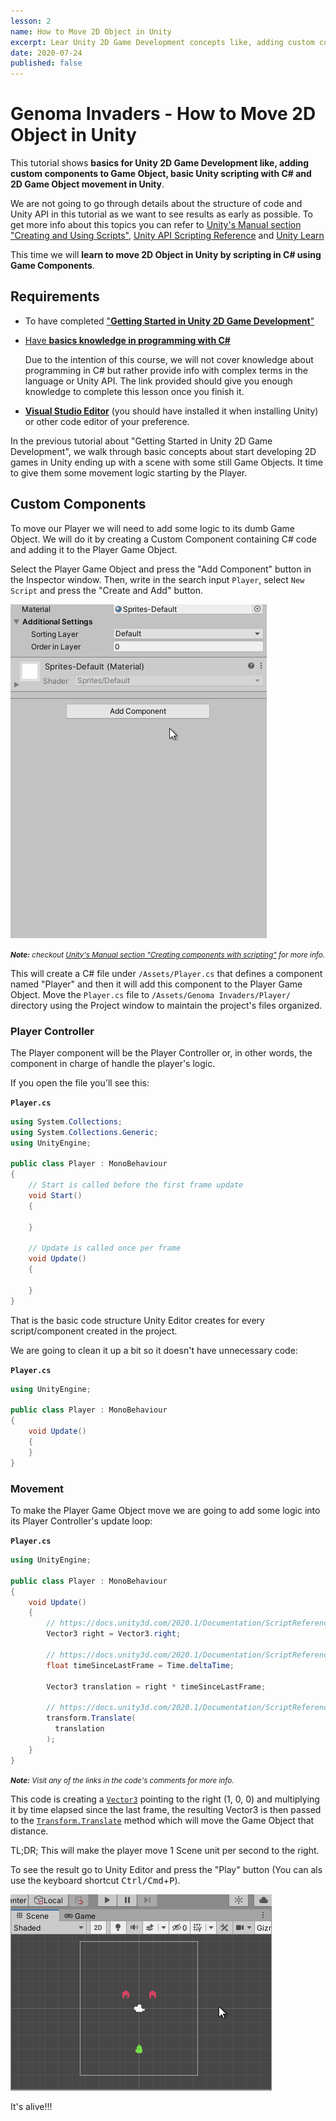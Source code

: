 ```yaml
---
lesson: 2
name: How to Move 2D Object in Unity
excerpt: Lear Unity 2D Game Development concepts like, adding custom components to Game Object, basic Unity scripting with C# and 2D Game Object movement in Unity.
date: 2020-07-24
published: false
---
```


# Genoma Invaders - How to Move 2D Object in Unity

This tutorial shows **basics for Unity 2D Game Development like, adding custom components to Game Object, basic Unity scripting with C# and 2D Game Object movement in Unity**.

We are not going to go through details about the structure of code and Unity API in this tutorial as we want to see results as early as possible. To get more info about this topics you can refer to [Unity's Manual section "Creating and Using Scripts"](https://docs.unity3d.com/2020.1/Documentation/Manual/CreatingAndUsingScripts.html), [Unity API Scripting Reference](https://docs.unity3d.com/2020.1/Documentation/ScriptReference/index.html) and [Unity Learn](https://learn.unity.com/)


This time we will **learn to move 2D Object in Unity by scripting in C# using Game Components**.

## Requirements

- To have completed ["**Getting Started in Unity 2D Game Development**"](../_tutorials/01-getting-started-with-unity-2d-game-development.md)
- [Have **basics knowledge in programming with C#**](https://www.codecademy.com/learn/learn-c-sharp)
  
  Due to the intention of this course, we will not cover knowledge about programming in C# but rather provide info with complex terms in the language or Unity API. The link provided should give you enough knowledge to complete this lesson once you finish it.
- [**Visual Studio Editor**](https://visualstudio.microsoft.com/es/vs/) (you should have installed it when installing Unity) or other code editor of your preference.

In the previous tutorial about "Getting Started in Unity 2D Game Development", we walk through basic concepts about start developing 2D games in Unity ending up with a scene with some still Game Objects. It time to give them some movement logic starting by the Player.

## Custom Components

To move our Player we will need to add some logic to its dumb Game Object. We will do it by creating a Custom Component containing C# code and adding it to the Player Game Object.

Select the Player Game Object and press the "Add Component" button in the Inspector window. Then, write in the search input `Player`, select `New Script` and press the "Create and Add" button.

![01-Unity_Add_Player_Component](../assets/lesson-02/01-Unity_Add_Player_Component.gif)

<small>_**Note:** checkout [Unity's Manual section "Creating components with scripting"](https://docs.unity3d.com/2020.1/Documentation/Manual/CreatingComponents.html) for more info._</small>

This will create a C# file under `/Assets/Player.cs` that defines a component named "Player" and then it will add this component to the Player Game Object. Move the `Player.cs` file to `/Assets/Genoma Invaders/Player/` directory using the Project window to maintain the project's files organized.

### Player Controller

The Player component will be the Player Controller or, in other words, the component in charge of handle the player's logic.

If you open the file you'll see this:

**`Player.cs`**
```csharp
using System.Collections;
using System.Collections.Generic;
using UnityEngine;

public class Player : MonoBehaviour
{
    // Start is called before the first frame update
    void Start()
    {
        
    }

    // Update is called once per frame
    void Update()
    {
        
    }
}

```

That is the basic code structure Unity Editor creates for every script/component created in the project.

We are going to clean it up a bit so it doesn't have unnecessary code:

**`Player.cs`**
```csharp
using UnityEngine;

public class Player : MonoBehaviour
{
    void Update()
    {
    }
}

```

### Movement

To make the Player Game Object move we are going to add some logic into its Player Controller's update loop:

**`Player.cs`**
```csharp
using UnityEngine;

public class Player : MonoBehaviour
{
    void Update()
    {
        // https://docs.unity3d.com/2020.1/Documentation/ScriptReference/Vector3-right.html
        Vector3 right = Vector3.right;

        // https://docs.unity3d.com/2020.1/Documentation/ScriptReference/Time-deltaTime.html
        float timeSinceLastFrame = Time.deltaTime;

        Vector3 translation = right * timeSinceLastFrame;

        // https://docs.unity3d.com/2020.1/Documentation/ScriptReference/Transform.Translate.html
        transform.Translate(
          translation
        );
    }
}

```
<small>_**Note:** Visit any of the links in the code's comments for more info._</small>


This code is creating a [`Vector3`](https://docs.unity3d.com/2020.1/Documentation/ScriptReference/Vector3.html) pointing to the right (1, 0, 0) and multiplying it by time elapsed since the last frame, the resulting Vector3 is then passed to the [`Transform.Translate`](https://docs.unity3d.com/2020.1/Documentation/ScriptReference/Transform.Translate.html) method which will move the Game Object that distance.

TL;DR; This will make the player move 1 Scene unit per second to the right.

To see the result go to Unity Editor and press the "Play" button (You can als use the keyboard shortcut <kbd>Ctrl/Cmd</kbd>+<kbd>P</kbd>).

![02-Unity_Editor_Player_moving_right](../assets/lesson-02/02-Unity_Editor_Player_moving_right.gif)

It's alive!!!

